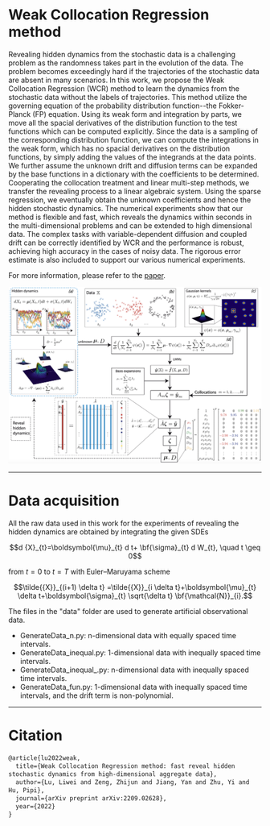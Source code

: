 # Weak Collocation Regression method
Revealing hidden dynamics from the stochastic data is a challenging problem as the randomness takes part in the evolution of the data.  The problem becomes exceedingly hard if the trajectories of the stochastic data are absent in many scenarios. In this work, we propose the Weak Collocation Regression (WCR) method to learn the dynamics from the stochastic data without the labels of trajectories. This method utilize  the  governing equation of the probability distribution function--the Fokker-Planck (FP) equation. Using its weak form and integration by parts, we move all the spacial derivatives of the distribution function to the test functions which can be computed explicitly. Since the data is a sampling of the corresponding distribution function, we can compute the integrations in the weak form, which has no spacial derivatives on the distribution functions, by simply adding the values of the integrands 
at the data points. We further assume the unknown drift and diffusion terms can be expanded by the base functions in a dictionary with the coefficients to be determined. Cooperating  the collocation treatment and linear multi-step methods, we transfer the revealing process to a linear algebraic system. Using the sparse regression, we eventually obtain the unknown coefficients and hence the hidden stochastic dynamics. The numerical experiments show that our method is flexible and fast, which reveals the dynamics within seconds in the multi-dimensional problems and can be extended to high dimensional data. The complex tasks with variable-dependent diffusion and coupled drift can be correctly identified by WCR and the performance is robust, achieving high accuracy in the cases of noisy data. The rigorous error estimate is also included to support our various numerical experiments.

For more information, please refer to the [paper](https://arxiv.org/abs/2209.02628).

![](./figure/scheme.png)

***

# Data acquisition

All the raw data used in this work for the experiments of revealing the hidden dynamics are obtained by integrating the given SDEs

$$d {X}_{t}=\boldsymbol{\mu}_{t} d t+ \bf{\sigma}_{t} d W_{t}, \quad t \geq 0$$

from $t=0$ to $t=T$ with Euler–Maruyama scheme

$$\tilde{{X}}_{(i+1) \delta t} =\tilde{{X}}_{i \delta t}+\boldsymbol{\mu}_{t} \delta t+\boldsymbol{\sigma}_{t} \sqrt{\delta t} \bf{\mathcal{N}}_{i}.$$

The files in the "data" folder are used to generate artificial observational data.

- GenerateData_n.py: n-dimensional data with equally spaced time intervals.
- GenerateData_inequal.py: 1-dimensional data with inequally spaced time intervals.
- GenerateData_inequal_.py: n-dimensional data with inequally spaced time intervals.
- GenerateData_fun.py: 1-dimensional data with inequally spaced time intervals, and the drift term is non-polynomial.

***

# Citation

```
@article{lu2022weak,
  title={Weak Collocation Regression method: fast reveal hidden stochastic dynamics from high-dimensional aggregate data},
  author={Lu, Liwei and Zeng, Zhijun and Jiang, Yan and Zhu, Yi and Hu, Pipi},
  journal={arXiv preprint arXiv:2209.02628},
  year={2022}
}
```